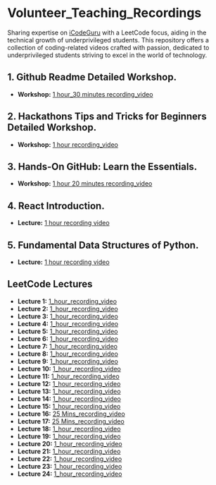 # Volunteer_Teaching_Recordings
Sharing expertise on [iCodeGuru](https://icodeguru.weebly.com/) with a LeetCode focus, aiding in the technical growth of underprivileged students. This repository offers a collection of coding-related videos crafted with passion, dedicated to underprivileged students striving to excel in the world of technology.

## 1. Github Readme Detailed Workshop.
- **Workshop:** [1 hour_30 minutes recording_video](https://www.facebook.com/iCodeguru/videos/737314778609346)

## 2. Hackathons Tips and Tricks for Beginners Detailed Workshop.
- **Workshop:** [1 hour recording_video](https://www.facebook.com/iCodeguru/videos/1528920457839628)

## 3. Hands-On GitHub: Learn the Essentials.
- **Workshop:** [1 hour 20 minutes recording_video](https://web.facebook.com/iCodeguru/videos/797777002113266)

## 4. React Introduction.
- **Lecture:**  [1 hour recording video](https://www.facebook.com/iCodeguru/videos/8274595349266404)
  
## 5. Fundamental Data Structures of Python.
- **Lecture:**  [1 hour recording video](https://www.youtube.com/live/MaJyeQBLj7A)

## LeetCode Lectures
- **Lecture 1:** [1_hour_recording_video](https://www.facebook.com/iCodeguru/videos/1258403118477811)
- **Lecture 2:** [1_hour_recording_video](https://www.facebook.com/iCodeguru/videos/300146373164685)
- **Lecture 3:** [1_hour_recording_video](https://www.facebook.com/iCodeguru/videos/2185179978500939)
- **Lecture 4:** [1_hour_recording_video](https://www.facebook.com/iCodeguru/videos/396703180034024)
- **Lecture 5:** [1_hour_recording_video](https://www.facebook.com/iCodeguru/videos/995867158561148)
- **Lecture 6:** [1_hour_recording_video](https://www.facebook.com/iCodeguru/videos/841148441194489)
- **Lecture 7:** [1_hour_recording_video](https://www.facebook.com/iCodeguru/videos/431252989671819)
- **Lecture 8:** [1_hour_recording_video](https://www.facebook.com/iCodeguru/videos/448289547924716)
- **Lecture 9:** [1_hour_recording_video](https://www.facebook.com/iCodeguru/videos/973927527566025)
- **Lecture 10:** [1_hour_recording_video](https://www.facebook.com/iCodeguru/videos/1831569677326643)
- **Lecture 11:** [1_hour_recording_video](https://www.facebook.com/iCodeguru/videos/1122422868991190)
- **Lecture 12:** [1_hour_recording_video](https://www.facebook.com/iCodeguru/videos/426865503652638)
- **Lecture 13:** [1_hour_recording_video](https://www.facebook.com/iCodeguru/videos/1419944138670845)
- **Lecture 14:** [1_hour_recording_video](https://www.facebook.com/iCodeguru/videos/1206039483744858)
- **Lecture 15:** [1_hour_recording_video](https://www.facebook.com/iCodeguru/videos/460749686692726)
- **Lecture 16:** [25 Mins_recording_video](https://www.facebook.com/iCodeguru/videos/2497179950468224)
- **Lecture 17:** [25 Mins_recording_video](https://www.facebook.com/iCodeguru/videos/460603346710947)
- **Lecture 18:** [1_hour_recording_video](https://www.facebook.com/iCodeguru/videos/861689952653699)
- **Lecture 19:** [1_hour_recording_video](https://www.facebook.com/iCodeguru/videos/1912479829270893)
- **Lecture 20:** [1_hour_recording_video](https://www.facebook.com/iCodeguru/videos/1605923709968259)
- **Lecture 21:** [1_hour_recording_video](https://www.facebook.com/iCodeguru/videos/1925396051256515)
- **Lecture 22:** [1_hour_recording_video](https://www.facebook.com/iCodeguru/videos/827645715807168)
- **Lecture 23:** [1_hour_recording_video](https://www.facebook.com/iCodeguru/videos/7861721453897415)
- **Lecture 24:** [1_hour_recording_video](https://www.facebook.com/iCodeguru/videos/1548595335759767)

<!--  - **Lecture 2:** [1_hour_recording_video](https://fb.watch/qC1TxH05LO/)  -->
